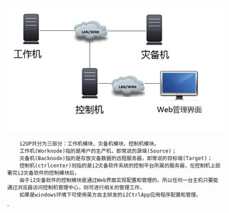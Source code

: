 ![i2软件网络架构图](/assets/i2-architecture.png)

```
    i2UP共分为三部分：工作机模块、灾备机模块、控制机模块。
    工作机(Worknode)指的是用户的生产机，即常说的源端(Source)；
    灾备机(Backnode)指的是存放灾备数据的远程服务器，即常说的目标端(Target)；
    控制机(ctrlcenter)则指的是i2灾备软件系统的控制平台所属的服务器，在控制机上部署完i2灾备软件的控制模块后，
    由于i2灾备软件的控制模块是通过Web界面实现配置和管理的，所以任何一台主机只要能通过浏览器访问控制机管理中心，则可进行相关的管理工作，
    如果是windows环境下可使用英方自主研发的i2CtrlApp应用程序配置和管理。
```

\`

